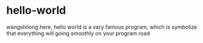 # hello-world

wangshilong here, hello world is a vary famous program, which is symbolize that everything will going smoothly on your program road
